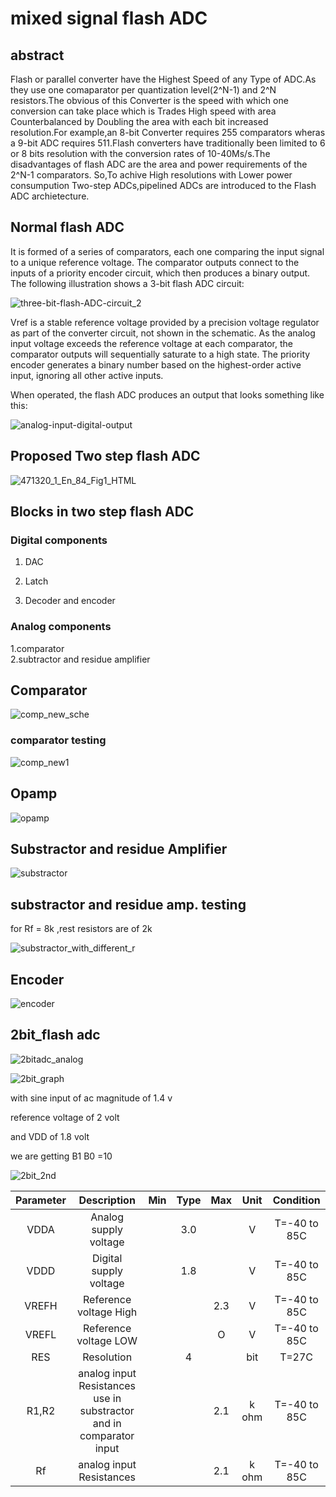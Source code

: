 # mixed signal flash ADC   

## abstract   
Flash or parallel converter have the Highest Speed of any Type of ADC.As they use one comaparator per quantization level(2^N-1) and 2^N resistors.The obvious of this Converter is the speed with which one conversion can take place which is Trades High speed with area Counterbalanced by Doubling the area with each bit increased resolution.For example,an 8-bit Converter requires 255 comparators wheras a 9-bit ADC requires 511.Flash converters have traditionally been limited to 6 or 8 bits resolution with the conversion rates of 10-40Ms/s.The disadvantages of flash ADC are the area and power requirements of the 2^N-1 comparators. So,To achive High resolutions with Lower power consumpution Two-step ADCs,pipelined ADCs are introduced to the Flash ADC archietecture.        

## Normal flash ADC   
It is formed of a series of comparators, each one comparing the input signal to a unique reference voltage. The comparator outputs connect to the inputs of a priority encoder circuit, which then produces a binary output. The following illustration shows a 3-bit flash ADC circuit:

![three-bit-flash-ADC-circuit_2](https://user-images.githubusercontent.com/110079790/217727478-d96bb606-066b-4256-9885-c87ad3e39f6f.jpg)

Vref is a stable reference voltage provided by a precision voltage regulator as part of the converter circuit, not shown in the schematic. As the analog input voltage exceeds the reference voltage at each comparator, the comparator outputs will sequentially saturate to a high state. The priority encoder generates a binary number based on the highest-order active input, ignoring all other active inputs.

When operated, the flash ADC produces an output that looks something like this:

![analog-input-digital-output](https://user-images.githubusercontent.com/110079790/217728843-af300135-3b83-4b29-9fac-341f427c6425.jpg)    

## Proposed Two step flash ADC   

![471320_1_En_84_Fig1_HTML](https://user-images.githubusercontent.com/110079790/218645626-87738d95-592e-427e-87e3-603f25d70bd4.png)

## Blocks in two step flash ADC  

### Digital components   

1. DAC    

2. Latch   

3. Decoder and encoder

### Analog components 
1.comparator   
2.subtractor and residue amplifier  

## Comparator    

![comp_new_sche](https://user-images.githubusercontent.com/110079790/219589422-3d7d33c4-77ca-4fa0-8cb5-a7c06d9af13f.png)

### comparator testing   


![comp_new1](https://user-images.githubusercontent.com/110079790/219589606-7764b5c0-f718-413b-8216-b98d946054f0.png)    

## Opamp  
![opamp](https://user-images.githubusercontent.com/110079790/219589822-96f518b5-7155-4f64-9b49-016c5fc0e4f2.png)    

## Substractor and residue Amplifier   

![substractor](https://user-images.githubusercontent.com/110079790/220255878-7bafc963-35b6-448f-8607-fa5533c388cc.png)

## substractor and residue amp. testing   


for  Rf = 8k ,rest resistors are of 2k    



![substractor_with_different_r](https://user-images.githubusercontent.com/110079790/220255909-e3648a2d-2724-4553-9422-f5e2fed676dd.png)



## Encoder   

![encoder](https://user-images.githubusercontent.com/110079790/219590743-dcb1ee34-6b06-49ea-b9e9-6c6a4b082c27.png)    



## 2bit_flash adc  

![2bitadc_analog](https://user-images.githubusercontent.com/110079790/219590890-407b4a1b-5f21-491d-8a76-bbbffec40e57.png)

![2bit_graph](https://user-images.githubusercontent.com/110079790/219590965-337d8763-b8fa-4812-b82f-9ab4a9e28acb.png)


with sine input of ac magnitude of 1.4 v     

reference voltage of 2 volt     

and VDD of 1.8 volt     

we are getting B1 B0 =10   

![2bit_2nd](https://user-images.githubusercontent.com/110079790/219591043-6741acab-00aa-4701-bc13-34f0f65cf01d.png)


| Parameter| Description| Min | Type | Max | Unit | Condition |
| :---:  | :-: | :-: | :-: | :---:  | :-: | :-: |
|VDDA|Analog supply voltage||3.0||V|T=-40 to 85C|
|VDDD|Digital supply voltage||1.8||V|T=-40 to 85C|
|VREFH|Reference voltage High|||2.3|V|T=-40 to 85C|
|VREFL|Reference voltage LOW|||O|V|T=-40 to 85C|
|RES|Resolution| |4||bit|T=27C|
|R1,R2|analog input Resistances use in substractor and in comparator input|||2.1|k ohm|T=-40 to 85C|
|Rf|analog input Resistances| ||2.1|k ohm|T=-40 to 85C|



